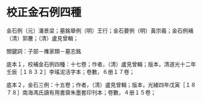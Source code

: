 # 校正金石例四種


金石例（元）潘景梁；墓銘舉例（明）王行；金石要例（明）黃宗羲；金石例補（清）郭麐；（清）盧見曾輯；

關鍵詞：子部－襍家類－墓志銘

底本１，校補金石例四種：十七卷；作者，（清）盧見曾輯；版本，清道光十二年壬辰［１８３２］李瑤泥活字本；卷數，６册１７卷；

底本２，金石三例：十五卷；作者，（清）盧見曾輯；版本，光緒四年戊寅［１８７８］南海馮氏讀有用書齋朱墨套印刊本；卷數，４册１５卷；



